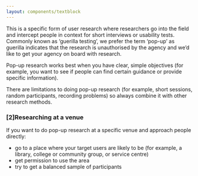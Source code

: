 ```yaml
---
layout: components/textblock
---
```


This is a specific form of user research where researchers go into the field and intercept people in context for short interviews or usability tests. Commonly known as ‘guerilla testing’, we prefer the term ‘pop-up’ as guerilla indicates that the research is unauthorised by the agency and we’d like to get your agency on board with research. 

Pop-up research works best when you have clear, simple objectives (for example, you want to see if people can find certain guidance or provide specific information).

There are limitations to doing pop-up research (for example, short sessions, random participants, recording problems) so always combine it with other research methods.


### [2]Researching at a venue

If you want to do pop-up research at a specific venue and approach people directly:
- go to a place where your target users are likely to be (for example, a library, college or community group, or service centre)
- get permission to use the area
- try to get a balanced sample of participants